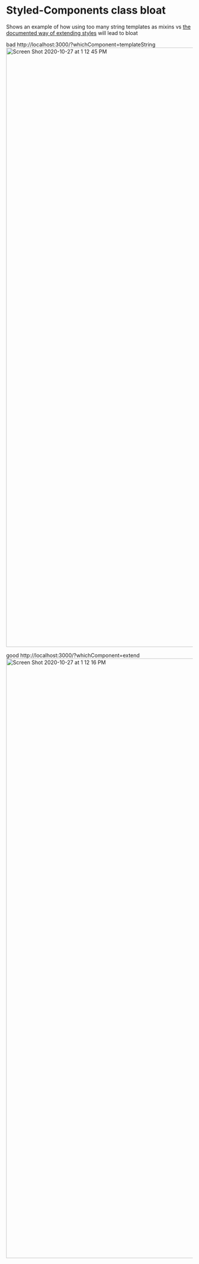 # Styled-Components class bloat

Shows an example of how using too many string templates as mixins vs [the documented way of extending styles](https://styled-components.com/docs/basics#extending-styles) will lead to bloat

bad http://localhost:3000/?whichComponent=templateString
<img width="1619" alt="Screen Shot 2020-10-27 at 1 12 45 PM" src="https://user-images.githubusercontent.com/383719/97347895-6d504600-185b-11eb-9f61-4a9583365eb0.png">

good http://localhost:3000/?whichComponent=extend
<img width="1620" alt="Screen Shot 2020-10-27 at 1 12 16 PM" src="https://user-images.githubusercontent.com/383719/97348028-983a9a00-185b-11eb-9e49-e42bde3198f1.png">
